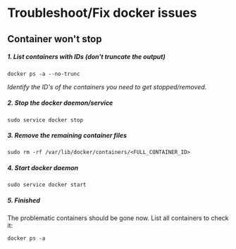# Troubleshoot/Fix docker issues
## Container won't stop

##### 1. List containers with IDs (don't truncate the output)
```
docker ps -a --no-trunc
```

_Identify the ID's of the containers you need to get stopped/removed._

##### 2. Stop the docker daemon/service
```
sudo service docker stop
```

##### 3. Remove the remaining container files
```
sudo rm -rf /var/lib/docker/containers/<FULL_CONTAINER_ID>
```

##### 4. Start docker daemon
```
sudo service docker start
```

##### 5. Finished
The problematic containers should be gone now. List all containers to check it:
```
docker ps -a
```